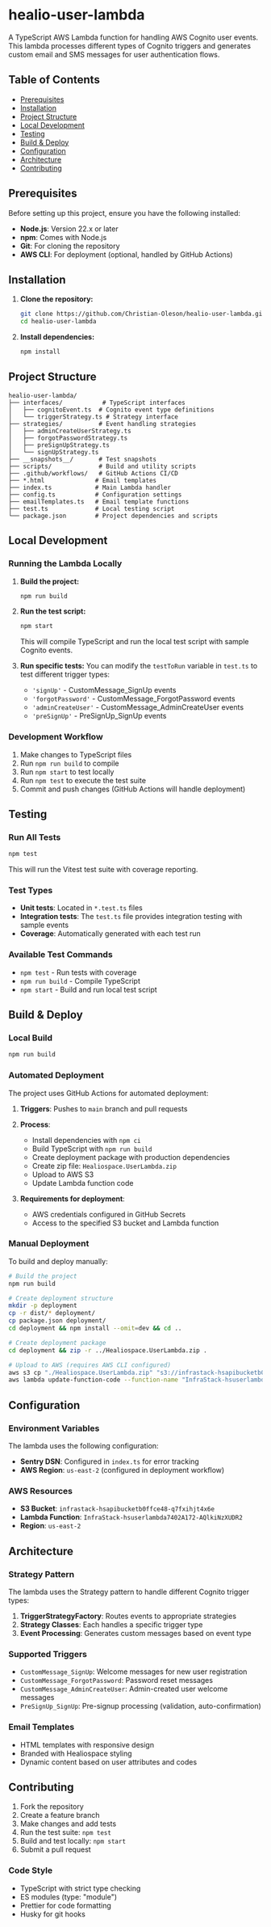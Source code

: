 # healio-user-lambda

A TypeScript AWS Lambda function for handling AWS Cognito user events. This lambda processes different types of Cognito triggers and generates custom email and SMS messages for user authentication flows.

## Table of Contents

- [Prerequisites](#prerequisites)
- [Installation](#installation)
- [Project Structure](#project-structure)
- [Local Development](#local-development)
- [Testing](#testing)
- [Build & Deploy](#build--deploy)
- [Configuration](#configuration)
- [Architecture](#architecture)
- [Contributing](#contributing)

## Prerequisites

Before setting up this project, ensure you have the following installed:

- **Node.js**: Version 22.x or later
- **npm**: Comes with Node.js
- **Git**: For cloning the repository
- **AWS CLI**: For deployment (optional, handled by GitHub Actions)

## Installation

1. **Clone the repository:**
   ```bash
   git clone https://github.com/Christian-Oleson/healio-user-lambda.git
   cd healio-user-lambda
   ```

2. **Install dependencies:**
   ```bash
   npm install
   ```

## Project Structure

```
healio-user-lambda/
├── interfaces/           # TypeScript interfaces
│   ├── cognitoEvent.ts  # Cognito event type definitions
│   └── triggerStrategy.ts # Strategy interface
├── strategies/          # Event handling strategies
│   ├── adminCreateUserStrategy.ts
│   ├── forgotPasswordStrategy.ts
│   ├── preSignUpStrategy.ts
│   └── signUpStrategy.ts
├── __snapshots__/       # Test snapshots
├── scripts/             # Build and utility scripts
├── .github/workflows/   # GitHub Actions CI/CD
├── *.html              # Email templates
├── index.ts            # Main Lambda handler
├── config.ts           # Configuration settings
├── emailTemplates.ts   # Email template functions
├── test.ts             # Local testing script
└── package.json        # Project dependencies and scripts
```

## Local Development

### Running the Lambda Locally

1. **Build the project:**
   ```bash
   npm run build
   ```

2. **Run the test script:**
   ```bash
   npm start
   ```
   This will compile TypeScript and run the local test script with sample Cognito events.

3. **Run specific tests:**
   You can modify the `testToRun` variable in `test.ts` to test different trigger types:
   - `'signUp'` - CustomMessage_SignUp events
   - `'forgotPassword'` - CustomMessage_ForgotPassword events  
   - `'adminCreateUser'` - CustomMessage_AdminCreateUser events
   - `'preSignUp'` - PreSignUp_SignUp events

### Development Workflow

1. Make changes to TypeScript files
2. Run `npm run build` to compile
3. Run `npm start` to test locally
4. Run `npm test` to execute the test suite
5. Commit and push changes (GitHub Actions will handle deployment)

## Testing

### Run All Tests
```bash
npm test
```

This will run the Vitest test suite with coverage reporting.

### Test Types
- **Unit tests**: Located in `*.test.ts` files
- **Integration tests**: The `test.ts` file provides integration testing with sample events
- **Coverage**: Automatically generated with each test run

### Available Test Commands
- `npm test` - Run tests with coverage
- `npm run build` - Compile TypeScript
- `npm start` - Build and run local test script

## Build & Deploy

### Local Build
```bash
npm run build
```

### Automated Deployment

The project uses GitHub Actions for automated deployment:

1. **Triggers**: Pushes to `main` branch and pull requests
2. **Process**:
   - Install dependencies with `npm ci`
   - Build TypeScript with `npm run build`
   - Create deployment package with production dependencies
   - Create zip file: `Healiospace.UserLambda.zip`
   - Upload to AWS S3
   - Update Lambda function code

3. **Requirements for deployment**:
   - AWS credentials configured in GitHub Secrets
   - Access to the specified S3 bucket and Lambda function

### Manual Deployment
To build and deploy manually:

```bash
# Build the project
npm run build

# Create deployment structure
mkdir -p deployment
cp -r dist/* deployment/
cp package.json deployment/
cd deployment && npm install --omit=dev && cd ..

# Create deployment package
cd deployment && zip -r ../Healiospace.UserLambda.zip .

# Upload to AWS (requires AWS CLI configured)
aws s3 cp "./Healiospace.UserLambda.zip" "s3://infrastack-hsapibucketb0ffce48-q7fxihjt4x6e/lambda/"
aws lambda update-function-code --function-name "InfraStack-hsuserlambda7402A172-AQlkiNzXUDR2" --s3-bucket "infrastack-hsapibucketb0ffce48-q7fxihjt4x6e" --s3-key "lambda/Healiospace.UserLambda.zip"
```

## Configuration

### Environment Variables
The lambda uses the following configuration:

- **Sentry DSN**: Configured in `index.ts` for error tracking
- **AWS Region**: `us-east-2` (configured in deployment workflow)

### AWS Resources
- **S3 Bucket**: `infrastack-hsapibucketb0ffce48-q7fxihjt4x6e`
- **Lambda Function**: `InfraStack-hsuserlambda7402A172-AQlkiNzXUDR2`
- **Region**: `us-east-2`

## Architecture

### Strategy Pattern
The lambda uses the Strategy pattern to handle different Cognito trigger types:

1. **TriggerStrategyFactory**: Routes events to appropriate strategies
2. **Strategy Classes**: Each handles a specific trigger type
3. **Event Processing**: Generates custom messages based on event type

### Supported Triggers
- `CustomMessage_SignUp`: Welcome messages for new user registration
- `CustomMessage_ForgotPassword`: Password reset messages  
- `CustomMessage_AdminCreateUser`: Admin-created user welcome messages
- `PreSignUp_SignUp`: Pre-signup processing (validation, auto-confirmation)

### Email Templates
- HTML templates with responsive design
- Branded with Healiospace styling
- Dynamic content based on user attributes and codes

## Contributing

1. Fork the repository
2. Create a feature branch
3. Make changes and add tests
4. Run the test suite: `npm test`
5. Build and test locally: `npm start`
6. Submit a pull request

### Code Style
- TypeScript with strict type checking
- ES modules (type: "module")
- Prettier for code formatting
- Husky for git hooks